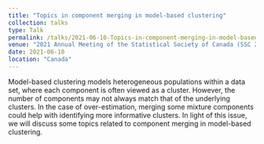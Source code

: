 ```yaml
---
title: "Topics in component merging in model-based clustering"
collection: talks
type: Talk
permalink: /talks/2021-06-10-Topics-in-component-merging-in-model-based-clustering
venue: "2021 Annual Meeting of the Statistical Society of Canada (SSC 2021)"
date: 2021-06-10
location: "Canada"
---
```


Model-based clustering models heterogeneous populations within a data set, where each component is often viewed as a cluster. However, the number of components may not always match that of the underlying clusters. In the case of over-estimation, merging some mixture components could help with identifying more informative clusters. In light of this issue, we will discuss some topics related to component merging in model-based clustering.
